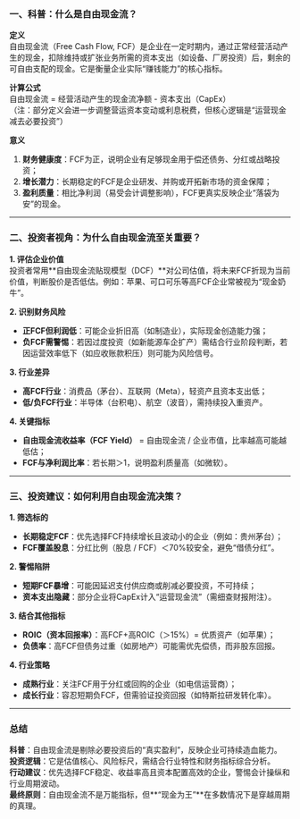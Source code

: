 ### 一、科普：什么是自由现金流？
**定义**  
自由现金流（Free Cash Flow, FCF）是企业在一定时期内，通过正常经营活动产生的现金，扣除维持或扩张业务所需的资本支出（如设备、厂房投资）后，剩余的可自由支配的现金。它是衡量企业实际“赚钱能力”的核心指标。

**计算公式**  
自由现金流 = 经营活动产生的现金流净额 - 资本支出（CapEx）  
（注：部分定义会进一步调整营运资本变动或利息税费，但核心逻辑是“运营现金减去必要投资”）

**意义**  
1. **财务健康度**：FCF为正，说明企业有足够现金用于偿还债务、分红或战略投资；  
2. **增长潜力**：长期稳定的FCF是企业研发、并购或开拓新市场的资金保障；  
3. **盈利质量**：相比净利润（易受会计调整影响），FCF更真实反映企业“落袋为安”的现金。

---

### 二、投资者视角：为什么自由现金流至关重要？
**1. 评估企业价值**  
投资者常用**自由现金流贴现模型（DCF）**对公司估值，将未来FCF折现为当前价值，判断股价是否低估。例如：苹果、可口可乐等高FCF企业常被视为“现金奶牛”。

**2. 识别财务风险**  
- **正FCF但利润低**：可能企业折旧高（如制造业），实际现金创造能力强；  
- **负FCF需警惕**：若因过度投资（如新能源车企扩产）需结合行业阶段判断，若因运营效率低下（如应收账款积压）则可能为风险信号。

**3. 行业差异**  
- **高FCF行业**：消费品（茅台）、互联网（Meta），轻资产且资本支出低；  
- **低/负FCF行业**：半导体（台积电）、航空（波音），需持续投入重资产。

**4. 关键指标**  
- **自由现金流收益率（FCF Yield）** = 自由现金流 / 企业市值，比率越高可能越低估；  
- **FCF与净利润比率**：若长期＞1，说明盈利质量高（如微软）。

---

### 三、投资建议：如何利用自由现金流决策？
**1. 筛选标的**  
- **长期稳定FCF**：优先选择FCF持续增长且波动小的企业（例如：贵州茅台）；  
- **FCF覆盖股息**：分红比例（股息 / FCF）＜70%较安全，避免“借债分红”。

**2. 警惕陷阱**  
- **短期FCF暴增**：可能因延迟支付供应商或削减必要投资，不可持续；  
- **资本支出隐藏**：部分企业将CapEx计入“运营现金流”（需细查财报附注）。

**3. 结合其他指标**  
- **ROIC（资本回报率）**：高FCF+高ROIC（＞15%）= 优质资产（如苹果）；  
- **负债率**：高FCF但债务过重（如房地产）可能需优先偿债，而非股东回报。

**4. 行业策略**  
- **成熟行业**：关注FCF用于分红或回购的企业（如电信运营商）；  
- **成长行业**：容忍短期负FCF，但需验证投资回报（如特斯拉研发转化率）。

---

### 总结
**科普**：自由现金流是剔除必要投资后的“真实盈利”，反映企业可持续造血能力。  
**投资逻辑**：它是估值核心、风险标尺，需结合行业特性和财务指标综合分析。  
**行动建议**：优先选择FCF稳定、收益率高且资本配置高效的企业，警惕会计操纵和行业周期波动。  
**最终原则**：自由现金流不是万能指标，但**“现金为王”**在多数情况下是穿越周期的真理。